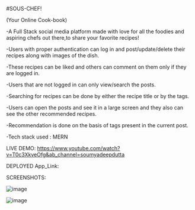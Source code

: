 #SOUS-CHEF!

(Your Online Cook-book)

-A Full Stack social media platform made with love for all the foodies and aspiring chefs out there,to share your favorite recipes!

-Users with proper authentication can log in and post/update/delete their recipes along with images of the dish. 

-These recipes can be liked and others can comment on them only if they are logged in.

-Users that are not logged in can only view/search the posts.

-Searching for recipes can be done by either the recipe title or by the tags. 

-Users can open the posts and see it in a large screen and they also can see the other recommended recipes.

-Recommendation is done on the basis of tags present in the current post.

-Tech stack used : MERN

LIVE DEMO: https://www.youtube.com/watch?v=T0c3XkveOfg&ab_channel=soumyadeepdutta

DEPLOYED App_Link:

SCREENSHOTS:

![image](https://user-images.githubusercontent.com/79750961/124504463-27ce1a80-dde5-11eb-9af7-c87b38c62c6c.png)

![image](https://user-images.githubusercontent.com/79750961/124504551-5cda6d00-dde5-11eb-82ac-0db41ec76ab3.png)




